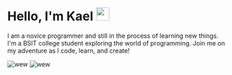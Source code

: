 # Hello, I'm Kael <img src="https://raw.githubusercontent.com/TheDudeThatCode/TheDudeThatCode/master/Assets/Hi.gif" width="30px">
I am a novice programmer and still in the process of learning new things. I'm a BSIT college student exploring the world of programming. Join me on my adventure as I code, learn, and create!

![wew](https://github-readme-stats.vercel.app/api?username=jmcuyos&show_icons=true&theme=transparent&rank_icon=github&hide_border=true&line_height=35&custom_title=Kael's%20Github%20Stats)
![wew](https://github-readme-stats.vercel.app/api/top-langs/?username=jmcuyos&theme=transparent&hide_border=true&hide_title=true&count_weight=0.4&size_weight=0.4)
